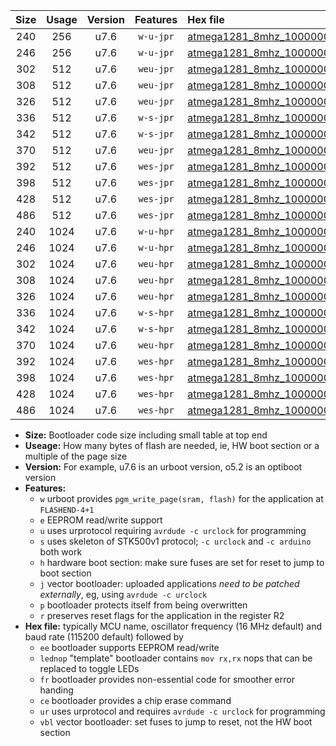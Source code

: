|Size|Usage|Version|Features|Hex file|
|:-:|:-:|:-:|:-:|:--|
|240|256|u7.6|`w-u-jpr`|[atmega1281_8mhz_1000000bps_ur_vbl.hex](https://raw.githubusercontent.com/stefanrueger/urboot/main//atmega1281_8mhz_1000000bps_ur_vbl.hex)|
|246|256|u7.6|`w-u-jpr`|[atmega1281_8mhz_1000000bps_lednop_ur_vbl.hex](https://raw.githubusercontent.com/stefanrueger/urboot/main//atmega1281_8mhz_1000000bps_lednop_ur_vbl.hex)|
|302|512|u7.6|`weu-jpr`|[atmega1281_8mhz_1000000bps_ee_ur_vbl.hex](https://raw.githubusercontent.com/stefanrueger/urboot/main//atmega1281_8mhz_1000000bps_ee_ur_vbl.hex)|
|308|512|u7.6|`weu-jpr`|[atmega1281_8mhz_1000000bps_ee_lednop_ur_vbl.hex](https://raw.githubusercontent.com/stefanrueger/urboot/main//atmega1281_8mhz_1000000bps_ee_lednop_ur_vbl.hex)|
|326|512|u7.6|`weu-jpr`|[atmega1281_8mhz_1000000bps_ee_lednop_fr_ur_vbl.hex](https://raw.githubusercontent.com/stefanrueger/urboot/main//atmega1281_8mhz_1000000bps_ee_lednop_fr_ur_vbl.hex)|
|336|512|u7.6|`w-s-jpr`|[atmega1281_8mhz_1000000bps_vbl.hex](https://raw.githubusercontent.com/stefanrueger/urboot/main//atmega1281_8mhz_1000000bps_vbl.hex)|
|342|512|u7.6|`w-s-jpr`|[atmega1281_8mhz_1000000bps_lednop_vbl.hex](https://raw.githubusercontent.com/stefanrueger/urboot/main//atmega1281_8mhz_1000000bps_lednop_vbl.hex)|
|370|512|u7.6|`weu-jpr`|[atmega1281_8mhz_1000000bps_ee_lednop_fr_ce_ur_vbl.hex](https://raw.githubusercontent.com/stefanrueger/urboot/main//atmega1281_8mhz_1000000bps_ee_lednop_fr_ce_ur_vbl.hex)|
|392|512|u7.6|`wes-jpr`|[atmega1281_8mhz_1000000bps_ee_vbl.hex](https://raw.githubusercontent.com/stefanrueger/urboot/main//atmega1281_8mhz_1000000bps_ee_vbl.hex)|
|398|512|u7.6|`wes-jpr`|[atmega1281_8mhz_1000000bps_ee_lednop_vbl.hex](https://raw.githubusercontent.com/stefanrueger/urboot/main//atmega1281_8mhz_1000000bps_ee_lednop_vbl.hex)|
|428|512|u7.6|`wes-jpr`|[atmega1281_8mhz_1000000bps_ee_lednop_fr_vbl.hex](https://raw.githubusercontent.com/stefanrueger/urboot/main//atmega1281_8mhz_1000000bps_ee_lednop_fr_vbl.hex)|
|486|512|u7.6|`wes-jpr`|[atmega1281_8mhz_1000000bps_ee_lednop_fr_ce_vbl.hex](https://raw.githubusercontent.com/stefanrueger/urboot/main//atmega1281_8mhz_1000000bps_ee_lednop_fr_ce_vbl.hex)|
|240|1024|u7.6|`w-u-hpr`|[atmega1281_8mhz_1000000bps_ur.hex](https://raw.githubusercontent.com/stefanrueger/urboot/main//atmega1281_8mhz_1000000bps_ur.hex)|
|246|1024|u7.6|`w-u-hpr`|[atmega1281_8mhz_1000000bps_lednop_ur.hex](https://raw.githubusercontent.com/stefanrueger/urboot/main//atmega1281_8mhz_1000000bps_lednop_ur.hex)|
|302|1024|u7.6|`weu-hpr`|[atmega1281_8mhz_1000000bps_ee_ur.hex](https://raw.githubusercontent.com/stefanrueger/urboot/main//atmega1281_8mhz_1000000bps_ee_ur.hex)|
|308|1024|u7.6|`weu-hpr`|[atmega1281_8mhz_1000000bps_ee_lednop_ur.hex](https://raw.githubusercontent.com/stefanrueger/urboot/main//atmega1281_8mhz_1000000bps_ee_lednop_ur.hex)|
|326|1024|u7.6|`weu-hpr`|[atmega1281_8mhz_1000000bps_ee_lednop_fr_ur.hex](https://raw.githubusercontent.com/stefanrueger/urboot/main//atmega1281_8mhz_1000000bps_ee_lednop_fr_ur.hex)|
|336|1024|u7.6|`w-s-hpr`|[atmega1281_8mhz_1000000bps.hex](https://raw.githubusercontent.com/stefanrueger/urboot/main//atmega1281_8mhz_1000000bps.hex)|
|342|1024|u7.6|`w-s-hpr`|[atmega1281_8mhz_1000000bps_lednop.hex](https://raw.githubusercontent.com/stefanrueger/urboot/main//atmega1281_8mhz_1000000bps_lednop.hex)|
|370|1024|u7.6|`weu-hpr`|[atmega1281_8mhz_1000000bps_ee_lednop_fr_ce_ur.hex](https://raw.githubusercontent.com/stefanrueger/urboot/main//atmega1281_8mhz_1000000bps_ee_lednop_fr_ce_ur.hex)|
|392|1024|u7.6|`wes-hpr`|[atmega1281_8mhz_1000000bps_ee.hex](https://raw.githubusercontent.com/stefanrueger/urboot/main//atmega1281_8mhz_1000000bps_ee.hex)|
|398|1024|u7.6|`wes-hpr`|[atmega1281_8mhz_1000000bps_ee_lednop.hex](https://raw.githubusercontent.com/stefanrueger/urboot/main//atmega1281_8mhz_1000000bps_ee_lednop.hex)|
|428|1024|u7.6|`wes-hpr`|[atmega1281_8mhz_1000000bps_ee_lednop_fr.hex](https://raw.githubusercontent.com/stefanrueger/urboot/main//atmega1281_8mhz_1000000bps_ee_lednop_fr.hex)|
|486|1024|u7.6|`wes-hpr`|[atmega1281_8mhz_1000000bps_ee_lednop_fr_ce.hex](https://raw.githubusercontent.com/stefanrueger/urboot/main//atmega1281_8mhz_1000000bps_ee_lednop_fr_ce.hex)|

- **Size:** Bootloader code size including small table at top end
- **Useage:** How many bytes of flash are needed, ie, HW boot section or a multiple of the page size
- **Version:** For example, u7.6 is an urboot version, o5.2 is an optiboot version
- **Features:**
  + `w` urboot provides `pgm_write_page(sram, flash)` for the application at `FLASHEND-4+1`
  + `e` EEPROM read/write support
  + `u` uses urprotocol requiring `avrdude -c urclock` for programming
  + `s` uses skeleton of STK500v1 protocol; `-c urclock` and `-c arduino` both work
  + `h` hardware boot section: make sure fuses are set for reset to jump to boot section
  + `j` vector bootloader: uploaded applications *need to be patched externally*, eg, using `avrdude -c urclock`
  + `p` bootloader protects itself from being overwritten
  + `r` preserves reset flags for the application in the register R2
- **Hex file:** typically MCU name, oscillator frequency (16 MHz default) and baud rate (115200 default) followed by
  + `ee` bootloader supports EEPROM read/write
  + `lednop` "template" bootloader contains `mov rx,rx` nops that can be replaced to toggle LEDs
  + `fr` bootloader provides non-essential code for smoother error handing
  + `ce` bootloader provides a chip erase command
  + `ur` uses urprotocol and requires `avrdude -c urclock` for programming
  + `vbl` vector bootloader: set fuses to jump to reset, not the HW boot section
